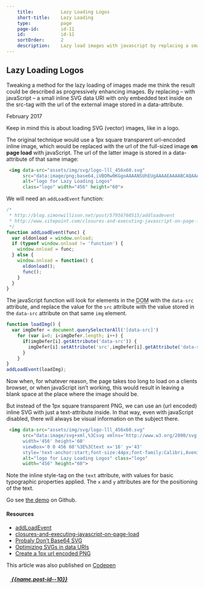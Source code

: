 ```yaml
---
    title:          Lazy Loading Logos
    short-title:    Lazy Loading
    type:           page
    page-id:        id-11
    id:             id-11
    sortOrder:      2
    description:    Lazy load images with javascript by replacing a small inline SVG data URI with embedded text on the src-tag with the url of the image stored in a data-attribute.
---
```


## Lazy Loading Logos

<span class="dropcap">T</span>weaking a method for the lazy loading of images made me think the result could be described as progressively enhancing images. By replacing – with javaScript – a small inline SVG data URI with only embedded text inside on the src-tag with the url of the external image stored in a data-attribute.

<p class="publication-list__item__meta"><time datetime="2017-19-02">February 2017</time></p>

Keep in mind this is about loading SVG (vector) images, like in a logo.

The original technique would use a 1px square transparent url-encoded inline image, which would be replaced with the url of the full-sized image **on page load** with javaScript. The url of the latter image is stored in a data-attribute of that same image:

```html
 <img data-src="assets/img/svg/logo-lll_456x60.svg"
      src="data:image/png;base64,iVBORw0KGgoAAAANSUhEUgAAAAEAAAABCAQAAAC1HAwCAAAAC0lEQVR42mNkYAAAAAYAAjCB0C8AAAAASUVORK5CYII="
      alt="logo for Lazy Loading Logos"
      class="logo" width="456" height="60">
```

We will need an `addLoadEvent` function:

```javascript
/*
 * http://blog.simonwillison.net/post/57956760515/addloadevent
 * http://www.sitepoint.com/closures-and-executing-javascript-on-page-load/
 */
function addLoadEvent(func) {
  var oldonload = window.onload;
  if (typeof window.onload != 'function') {
    window.onload = func;
  } else {
    window.onload = function() {
      oldonload();
      func();
    }
  }
}
```

The javaScript function will look for elements in the <abbr title="Document Object Model">DOM</abbr> with the `data-src` attribute, and replace the value for the `src` attribute with the value stored in the `data-src` attribute on that same `img` element.

```javascript
function loadImg() {
  var imgDefer = document.querySelectorAll('[data-src]')
    for (var i=0; i<imgDefer.length; i++) {
      if(imgDefer[i].getAttribute('data-src')) {
        imgDefer[i].setAttribute('src',imgDefer[i].getAttribute('data-src'));
      }
    }
}
addLoadEvent(loadImg);
```

Now when, for whatever reason, the page takes too long to load on a clients browser, or when javaScript isn’t working, this would result in leaving a blank space at the place where the image should be.

But instead of the 1px square transparent PNG, we can use an (url encoded) inline SVG with just a text-attribute inside. In that way, even with javaScript disabled, there will always be visual information on the subject there.

```html
 <img data-src="assets/img/svg/logo-lll_456x60.svg"
      src="data:image/svg+xml,%3Csvg xmlns='http://www.w3.org/2000/svg'
      width='456' height='60'
      viewBox='0 0 456 60'%3E%3Ctext x='16' y='43'
      style='text-anchor:start;font-size:44px;font-family:Calibri,AvenirNextCondensed-DemiBold,Segoe UI,Tahoma,sans-serif;font-weight:bold;letter-spacing:-.4px;fill:rgb(34,34,34)'%3ELazy Loading Logos%3C/text%3E%3C/svg%3E"
      alt="logo for Lazy Loading Logos" class="logo"
      width="456" height="60">
```

Note the inline style-tag on the `text` attribute, with values for basic typographic properties applied. The `x` and `y` attributes are for the positioning of the text.

Go see [the demo](https://atelierbram.github.io/lazy-loading-logos/) on Github.

#### Resources

- [addLoadEvent](http://blog.simonwillison.net/post/57956760515/addloadevent)
- [closures-and-executing-javascript-on-page-load](http://www.sitepoint.com/closures-and-executing-javascript-on-page-load/)
- [Probaly Don’t Base64 SVG](https://css-tricks.com/probably-dont-base64-svg/)
- [Optimizing SVGs in data URIs](https://codepen.io/tigt/post/optimizing-svgs-in-data-uris)
- [Create a 1px url encoded PNG](http://png-pixel.com/)

<span class="note">This article was also published on [Codepen](http://codepen.io/atelierbram/post/lazy-loading)</span>

<div class="prevnext">
  <h5><a href="../{{url.post-id--10}}" rel="prev"><i class="icon icon-8 icon-arrow-left"><svg class="shape-icon" viewBox="0 0 8 12" width="10" height="15"><use xlink:href="#shape-arrow-point-left"></use></svg></i> {{name.post-id--10}}</a></h5>
</div>
